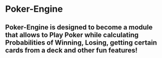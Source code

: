 # Poker-Engine
<h2>Poker-Engine is designed to become a module that allows to Play Poker while calculating Probabilities of Winning, Losing, getting certain cards from a deck and other fun features!</h2>
